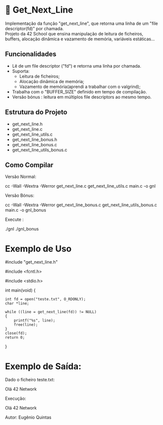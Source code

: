 # 📜 Get_Next_Line

Implementação da função "get_next_line", que retorna uma linha de um "file descriptor(fd)" por chamada.  
Projeto da 42 School que ensina manipulação de leitura de ficheiros, buffers, alocação dinâmica e vazamento de memória, variáveis estáticas...


## Funcionalidades

- Lê de um file descriptor ("fd") e retorna uma linha por chamada.
- Suporta:
  - Leitura de ficheiros;
  - Alocação dinâmica de memória;
  - Vazamento de memória(aprendi a trabalhar com o valgrind);
- Trabalha com o "BUFFER_SIZE" definido em tempo de compilação.
- Versão bónus : leitura em múltiplos file descriptors ao mesmo tempo.


## Estrutura do Projeto

- get_next_line.h
- get_next_line.c
- get_next_line_utils.c
- get_next_line_bonus.h
- get_next_line_bonus.c
- get_next_line_utils_bonus.c

## Como Compilar

Versão Normal:

cc -Wall -Wextra -Werror get_next_line.c get_next_line_utils.c main.c -o gnl

Versão Bónus:

cc -Wall -Wextra -Werror get_next_line_bonus.c get_next_line_utils_bonus.c main.c -o gnl_bonus

Execute :

./gnl  ./gnl_bonus

# Exemplo de Uso

#include "get_next_line.h"

#include <fcntl.h>

#include <stdio.h>

int main(void)
{
    
    int fd = open("teste.txt", O_RDONLY);
    char *line;

    while ((line = get_next_line(fd)) != NULL)
    {
        printf("%s", line);
        free(line);
    }
    close(fd);
    return 0;
}

# Exemplo de Saída:

Dado o ficheiro teste.txt:

Olá
42
Network

Execução:

Olá
42
Network


Autor: Eugênio Quintas
